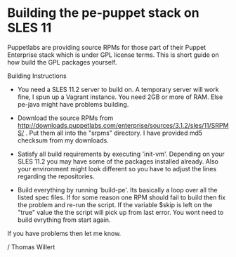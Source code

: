 # Building the pe-puppet stack on SLES 11

Puppetlabs are providing source RPMs for those part of their Puppet Enterprise stack which is under GPL license terms. This is short guide on how build the GPL packages yourself.

Building Instructions

* You need a SLES 11.2 server to build on. A temporary server will work fine, I spun up a Vagrant instance. You need 2GB or more of RAM. Else pe-java might have problems building.

* Download the source RPMs from http://downloads.puppetlabs.com/enterprise/sources/3.1.2/sles/11/SRPMS/ . Put them all into the "srpms" directory. I have provided md5 checksum from my downloads.

* Satisfy all build requirements by executing 'init-vm'. Depending on your SLES 11.2 you may have some of the packages installed already. Also your environment might look different so you have to adjust the lines regarding the repositories.

* Build everything by running 'build-pe'. Its basically a loop over all the listed spec files. If for some reason one RPM should fail to build then fix the problem and re-run the script. If the variable $skip is left on the "true" value the the script will pick up from last error. You wont need to build evrything from start again.

If you have problems then let me know.

/ Thomas Willert

